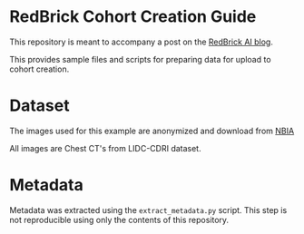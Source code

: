 # RedBrick Cohort Creation Guide

This repository is meant to accompany a post on the [RedBrick AI blog](https://blog.redbrickai.com).

This provides sample files and scripts for preparing data for upload to cohort creation.

# Dataset

The images used for this example are anonymized and download from [NBIA](https://nbia.cancerimagingarchive.net/nbia-search/)

All images are Chest CT's from LIDC-CDRI dataset.

# Metadata

Metadata was extracted using the `extract_metadata.py` script. This step is not reproducible using only the contents of this repository.
